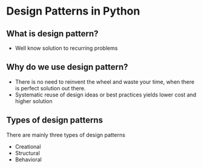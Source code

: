 # Design Patterns in Python


## What is design pattern?
- Well know solution to recurring problems

## Why do we use design pattern?
- There is no need to reinvent the wheel and waste your time, when there is
perfect solution out there.
- Systematic reuse of design ideas or best practices yields lower cost and
higher solution

## Types of design patterns
There are mainly three types of design patterns

- Creational
- Structural
- Behavioral
